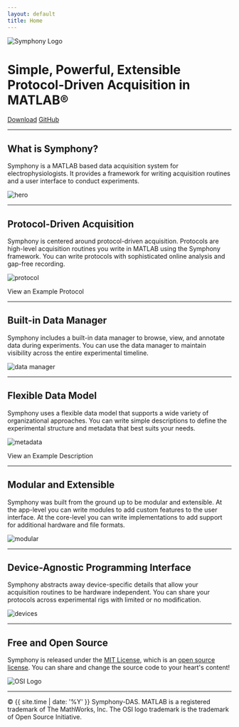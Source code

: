 ```yaml
---
layout: default
title: Home
---
```


<img src="public/images/logo.png" srcset="public/images/logo.png 1x, public/images/logo@2x.png 2x" alt="Symphony Logo">

<h1>Simple, Powerful, Extensible<br>
Protocol-Driven Acquisition in MATLAB&reg;</h1>

<a href="{{ site.github.repo }}/releases/download/{{ site.version }}/Symphony.mlappinstall" class="btn">Download</a>
<a href="{{ site.github.repo }}" class="btn">GitHub</a>

<hr>

## What is Symphony?
Symphony is a MATLAB based data acquisition system for electrophysiologists. It provides a framework for writing acquisition routines and a user interface to conduct experiments.

![hero](public/images/hero.png)

<hr>

## Protocol-Driven Acquisition
Symphony is centered around protocol-driven acquisition. Protocols are high-level acquisition routines you write in MATLAB using the Symphony framework. You can write protocols with sophisticated online analysis and gap-free recording.

![protocol](public/images/protocol.png)

<label class="btn collapse-toggle">View an Example Protocol</label>

<div class="collapse">
  <script src="https://gist.github.com/cafarm/0ad2661c46829cbc727fbdbf345d2a7c.js"></script>
</div>

<hr>

## Built-in Data Manager
Symphony includes a built-in data manager to browse, view, and annotate data during experiments. You can use the data manager to maintain visibility across the entire experimental timeline.

![data manager](public/images/data-manager.png)

<hr>

## Flexible Data Model
Symphony uses a flexible data model that supports a wide variety of organizational approaches. You can write simple descriptions to define the experimental structure and metadata that best suits your needs.

![metadata](public/images/metadata.png)

<label class="btn collapse-toggle">View an Example Description</label>

<div class="collapse">
  <script src="https://gist.github.com/cafarm/b334cd0cf11ded942a12a1f8de8796f7.js"></script>
</div>

<hr>

## Modular and Extensible
Symphony was built from the ground up to be modular and extensible. At the app-level you can write modules to add custom features to the user interface. At the core-level you can write implementations to add support for additional hardware and file formats.

![modular](public/images/modular.png)

<hr>

## Device-Agnostic Programming Interface
Symphony abstracts away device-specific details that allow your acquisition routines to be hardware independent. You can share your protocols across experimental rigs with limited or no modification.

![devices](public/images/devices.png)

<hr>

## Free and Open Source
Symphony is released under the [MIT License](https://opensource.org/licenses/MIT), which is an [open source license](https://opensource.org/docs/osd). You can share and change the source code to your heart's content!

<img src="public/images/osi.png" srcset="public/images/osi.png 1x, public/images/osi@2x.png 2x" alt="OSI Logo">

<hr>

&copy; {{ site.time | date: '%Y' }} Symphony-DAS. MATLAB is a registered trademark of The MathWorks, Inc. The OSI logo trademark is the trademark of Open Source Initiative.
